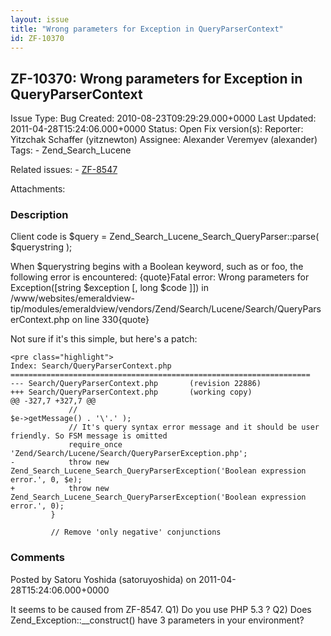 ```yaml
---
layout: issue
title: "Wrong parameters for Exception in QueryParserContext"
id: ZF-10370
---
```


ZF-10370: Wrong parameters for Exception in QueryParserContext
--------------------------------------------------------------

 Issue Type: Bug Created: 2010-08-23T09:29:29.000+0000 Last Updated: 2011-04-28T15:24:06.000+0000 Status: Open Fix version(s): 
 Reporter:  Yitzchak Schaffer (yitznewton)  Assignee:  Alexander Veremyev (alexander)  Tags: - Zend\_Search\_Lucene
 
 Related issues: - [ZF-8547](/issues/browse/ZF-8547)
 
 Attachments: 
### Description

Client code is $query = Zend\_Search\_Lucene\_Search\_QueryParser::parse( $querystring );

When $querystring begins with a Boolean keyword, such as or foo, the following error is encountered: {quote}Fatal error: Wrong parameters for Exception([string $exception [, long $code ]]) in /www/websites/emeraldview-tip/modules/emeraldview/vendors/Zend/Search/Lucene/Search/QueryParserContext.php on line 330{quote}

Not sure if it's this simple, but here's a patch:

 
    <pre class="highlight">
    Index: Search/QueryParserContext.php
    ===================================================================
    --- Search/QueryParserContext.php       (revision 22886)
    +++ Search/QueryParserContext.php       (working copy)
    @@ -327,7 +327,7 @@
                 //                                                          $e->getMessage() . '\'.' );
                 // It's query syntax error message and it should be user friendly. So FSM message is omitted
                 require_once 'Zend/Search/Lucene/Search/QueryParserException.php';
    -            throw new Zend_Search_Lucene_Search_QueryParserException('Boolean expression error.', 0, $e);
    +            throw new Zend_Search_Lucene_Search_QueryParserException('Boolean expression error.', 0);
             }
    
             // Remove 'only negative' conjunctions


 

 

### Comments

Posted by Satoru Yoshida (satoruyoshida) on 2011-04-28T15:24:06.000+0000

It seems to be caused from ZF-8547. Q1) Do you use PHP 5.3 ? Q2) Does Zend\_Exception::\_\_construct() have 3 parameters in your environment?

 

 